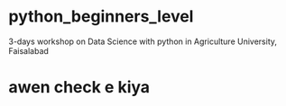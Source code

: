 # python_beginners_level
3-days workshop on Data Science with python in Agriculture University, Faisalabad

# awen check e kiya